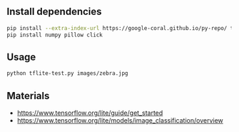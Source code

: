 ## Install dependencies
```sh
pip install --extra-index-url https://google-coral.github.io/py-repo/ tflite_runtime
pip install numpy pillow click
```

## Usage
```sh
python tflite-test.py images/zebra.jpg
```

## Materials
- https://www.tensorflow.org/lite/guide/get_started
- https://www.tensorflow.org/lite/models/image_classification/overview
